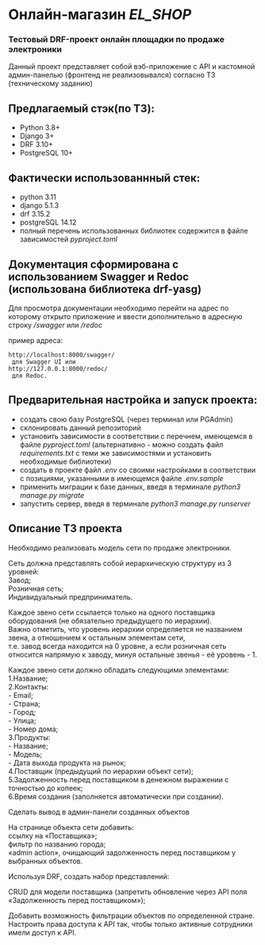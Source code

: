 # Онлайн-магазин *EL_SHOP*
### Тестовый DRF-проект онлайн площадки по продаже электроники

Данный проект представляет собой вэб-приложение с API и кастомной админ-панелью (фронтенд не реализовывался) согласно ТЗ (техническому заданию)

## Предлагаемый стэк(по ТЗ):
- Python 3.8+
- Django 3+
- DRF 3.10+
- PostgreSQL 10+
## Фактически использованнный стек:
- python 3.11
- django 5.1.3
- drf 3.15.2
- postgreSQL 14.12
- полный перечень использованных библиотек содержится в файле зависимостей *pyproject.toml*

## Документация сформирована с использованием Swagger и Redoc (использована библиотека drf-yasg)
Для просмотра документации необходимо перейти на адрес по которому открыто приложение и ввести дополнительно в адресную строку */swagger* или */redoc*

пример адреса:
```
http://localhost:8000/swagger/
 для Swagger UI или 
http://127.0.0.1:8000/redoc/
 для Redoc.
```

## Предварительная настройка и запуск проекта:
- создать свою базу PostgreSQL (через терминал или PGAdmin)
- склонировать данный репозиторий
- установить зависимости в соответствии с перечнем, имеющемся в файле *pyproject.toml* (альтернативно - можно создать файл _requirements.txt_ с теми же зависимостями и установить необходимые библиотеки)
- создать в проекте файл *.env*  со своими настройками в соответствии с позициями, указанными в имеющемся файле *.env.sample*
- применить миграции к базе данных, введя в терминале _python3 manage.py migrate_
- запустить сервер, введя в терминале _python3 manage.py runserver_

## Описание ТЗ проекта

Необходимо реализовать модель сети по продаже электроники.

Сеть должна представлять собой иерархическую структуру из 3 уровней:  
    Завод;  
    Розничная сеть;  
    Индивидуальный предприниматель.  

Каждое звено сети ссылается только на одного поставщика оборудования (не обязательно предыдущего по иерархии).  
Важно отметить, что уровень иерархии определяется не названием звена, а отношением к остальным элементам сети,  
т.е. завод всегда находится на 0 уровне, а если розничная сеть относится напрямую к заводу, минуя остальные звенья - её уровень - 1.  

Каждое звено сети должно обладать следующими элементами:  
    1.Название;  
    2.Контакты:  
          - Email;  
          - Страна;  
          - Город;  
          - Улица;  
          - Номер дома;  
    3.Продукты:  
          - Название;  
          - Модель;  
          - Дата выхода продукта на рынок;  
    4.Поставщик (предыдущий по иерархии объект сети);  
    5.Задолженность перед поставщиком в денежном выражении с точностью до копеек;  
    6.Время создания (заполняется автоматически при создании).  
    
Сделать вывод в админ-панели созданных объектов

На странице объекта сети добавить:  
    ссылку на «Поставщика»;  
    фильтр по названию города;  
    «admin action», очищающий задолженность перед поставщиком у выбранных объектов.  
    
Используя DRF, создать набор представлений:

CRUD для модели поставщика (запретить обновление через API поля «Задолженность перед поставщиком»);

Добавить возможность фильтрации объектов по определенной стране.
Настроить права доступа к API так, чтобы только активные сотрудники имели доступ к API.  
